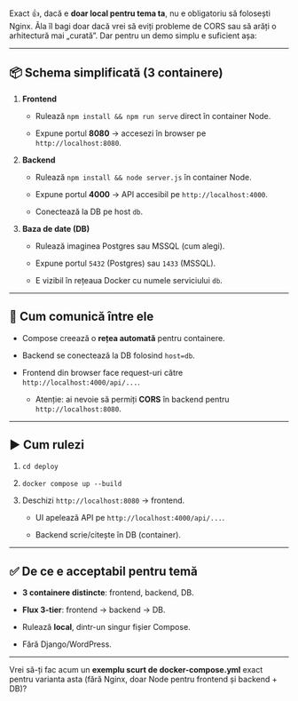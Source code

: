 Exact 👍, dacă e **doar local pentru tema ta**, nu e obligatoriu să folosești Nginx. Ăla îl bagi doar dacă vrei să eviți probleme de CORS sau să arăți o arhitectură mai „curată”. Dar pentru un demo simplu e suficient așa:

---

## 📦 Schema simplificată (3 containere)

1. **Frontend**
    
    - Rulează `npm install && npm run serve` direct în container Node.
        
    - Expune portul **8080** → accesezi în browser pe `http://localhost:8080`.
        
2. **Backend**
    
    - Rulează `npm install && node server.js` în container Node.
        
    - Expune portul **4000** → API accesibil pe `http://localhost:4000`.
        
    - Conectează la DB pe host `db`.
        
3. **Baza de date (DB)**
    
    - Rulează imaginea Postgres sau MSSQL (cum alegi).
        
    - Expune portul `5432` (Postgres) sau `1433` (MSSQL).
        
    - E vizibil în rețeaua Docker cu numele serviciului `db`.
        

---

## 🔌 Cum comunică între ele

- Compose creează o **rețea automată** pentru containere.
    
- Backend se conectează la DB folosind `host=db`.
    
- Frontend din browser face request-uri către `http://localhost:4000/api/...`.
    
    - Atenție: ai nevoie să permiți **CORS** în backend pentru `http://localhost:8080`.
        

---

## ▶️ Cum rulezi

1. `cd deploy`
    
2. `docker compose up --build`
    
3. Deschizi `http://localhost:8080` → frontend.
    
    - UI apelează API pe `http://localhost:4000/api/...`.
        
    - Backend scrie/citește în DB (container).
        

---

## ✅ De ce e acceptabil pentru temă

- **3 containere distincte**: frontend, backend, DB.
    
- **Flux 3-tier**: frontend → backend → DB.
    
- Rulează **local**, dintr-un singur fișier Compose.
    
- Fără Django/WordPress.
    

---

Vrei să-ți fac acum un **exemplu scurt de docker-compose.yml** exact pentru varianta asta (fără Nginx, doar Node pentru frontend și backend + DB)?


